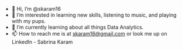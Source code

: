 - 👋 Hi, I’m @skaram16
- 👀 I’m interested in learning new skills, listening to music, and playing with my pups.
- 🌱 I’m currently learning about all things Data Analytics.
- 📫 How to reach me is at skaram16@gmail.com or look me up on LinkedIn - Sabrina Karam

<!---
skaram16/skaram16 is a ✨ special ✨ repository because its `README.md` (this file) appears on your GitHub profile.
You can click the Preview link to take a look at your changes.
--->
